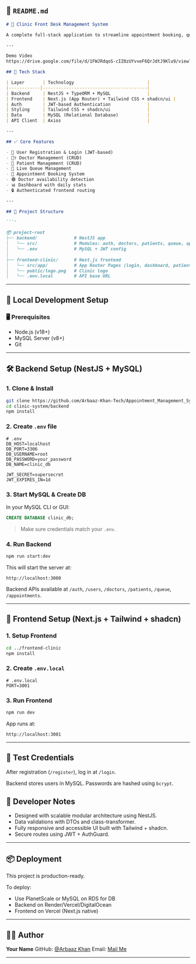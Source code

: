 

## 📄 `README.md`

```md
# 🏥 Clinic Front Desk Management System

A complete full-stack application to streamline appointment booking, queue tracking, doctor scheduling, and patient management in clinics. Built using industry-standard technologies and clean architecture.

---

Demo Video
https://drive.google.com/file/d/1FWJRdqoS-cIZ0zUYvveF6QrJdtJ9Klu9/view?usp=sharing

## 🔧 Tech Stack

| Layer       | Technology                            |
|------------|----------------------------------------|
| Backend     | NestJS + TypeORM + MySQL              |
| Frontend    | Next.js (App Router) + Tailwind CSS + shadcn/ui |
| Auth        | JWT-based Authentication              |
| Styling     | Tailwind CSS + shadcn/ui              |
| Data        | MySQL (Relational Database)           |
| API Client  | Axios                                 |

---

## ✅ Core Features

- 🔐 User Registration & Login (JWT-based)
- 🧑‍⚕️ Doctor Management (CRUD)
- 🧍 Patient Management (CRUD)
- 🔢 Live Queue Management
- 📅 Appointment Booking System
- 🟢 Doctor availability detection
- 📊 Dashboard with daily stats
- 🔒 Authenticated frontend routing

---

## 📁 Project Structure

```'

📦 project-root
├── backend/              # NestJS app
│   └── src/              # Modules: auth, doctors, patients, queue, appointments
│   └── .env              # MySQL + JWT config
│
├── frontend-clinic/      # Next.js frontend
│   └── src/app/          # App Router Pages (login, dashboard, patients, doctors)
│   └── public/logo.png   # Clinic logo
│   └── .env.local        # API base URL

````

---

## 🚀 Local Development Setup

### 🖥️ Prerequisites

- Node.js (v18+)
- MySQL Server (v8+)
- Git

---

## 🛠️ Backend Setup (NestJS + MySQL)

### 1. Clone & Install

```bash
git clone https://github.com/Arbaaz-Khan-Tech/Appointment_Management_System.git
cd clinic-system/backend
npm install
````

### 2. Create `.env` file

```env
# .env
DB_HOST=localhost
DB_PORT=3306
DB_USERNAME=root
DB_PASSWORD=your_password
DB_NAME=clinic_db

JWT_SECRET=supersecret
JWT_EXPIRES_IN=1d
```

### 3. Start MySQL & Create DB

In your MySQL CLI or GUI:

```sql
CREATE DATABASE clinic_db;
```

> Make sure credentials match your `.env`.

### 4. Run Backend

```bash
npm run start:dev
```

This will start the server at:

```
http://localhost:3000
```

Backend APIs available at `/auth`, `/users`, `/doctors`, `/patients`, `/queue`, `/appointments`.

---

## 🎨 Frontend Setup (Next.js + Tailwind + shadcn)

### 1. Setup Frontend

```bash
cd ../frontend-clinic
npm install
```

### 2. Create `.env.local`

```env
# .env.local
PORT=3001
```

### 3. Run Frontend

```bash
npm run dev
```

App runs at:

```
http://localhost:3001
```

---

## 🧪 Test Credentials

After registration (`/register`), log in at `/login`.

Backend stores users in MySQL. Passwords are hashed using `bcrypt`.


## 🧠 Developer Notes

* Designed with scalable modular architecture using NestJS.
* Data validations with DTOs and class-transformer.
* Fully responsive and accessible UI built with Tailwind + shadcn.
* Secure routes using JWT + AuthGuard.

---

## 📦 Deployment

This project is production-ready.

To deploy:

* Use PlanetScale or MySQL on RDS for DB
* Backend on Render/Vercel/DigitalOcean
* Frontend on Vercel (Next.js native)

---

## 🙋‍♀️ Author

**Your Name**
GitHub: [@Arbaaz Khan](https://github.com/Arbaaz-Khan-Tech)
Email: [Mail Me](mailto:arbukhan1971@gmail.com)

---






